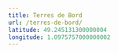 ```yaml
---
title: Terres de Bord
url: /terres-de-bord/
latitude: 49.245131300000004
longitude: 1.0975757000000002
---
```

